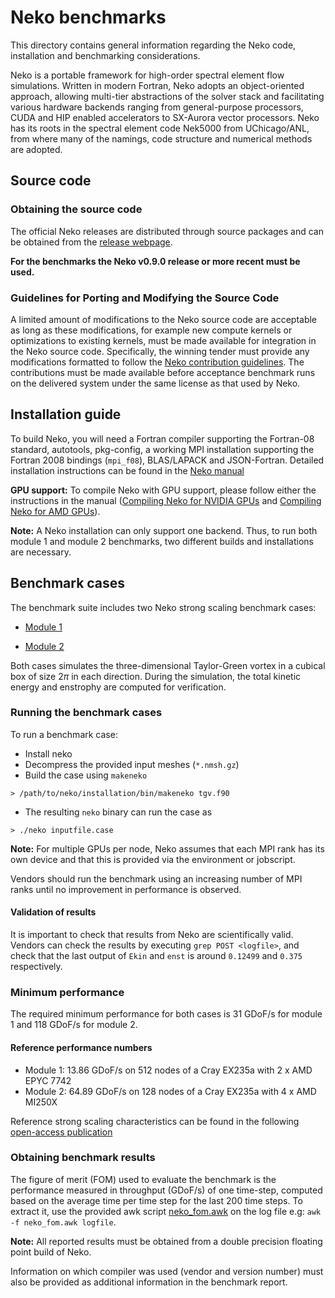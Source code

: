 # Neko benchmarks

This directory contains general information regarding the Neko code, installation and benchmarking considerations.

Neko is a portable framework for high-order spectral element flow simulations. Written in modern Fortran, Neko adopts an object-oriented approach, allowing multi-tier abstractions of the solver stack and facilitating various hardware backends ranging from general-purpose processors, CUDA and HIP enabled accelerators to SX-Aurora vector processors. Neko has its roots in the spectral element code Nek5000 from UChicago/ANL, from where many of the namings, code structure and numerical methods are adopted.

## Source code

### Obtaining the source code

The official Neko releases are distributed through source packages and can be obtained from the [release webpage](https://github.com/ExtremeFLOW/neko/releases).

**For the benchmarks the Neko v0.9.0 release or more recent must be used.** 

### Guidelines for Porting and Modifying the Source Code

A limited amount of modifications to the Neko source code are acceptable as long as these
modifications, for example new compute kernels or optimizations to
existing kernels, must be made available for integration in the
Neko source code.  Specifically, the winning tender must provide
any modifications formatted to follow the [Neko contribution
guidelines](https://neko.cfd/docs/release/d1/d5a/contributing.html).
The contributions must be made available before acceptance benchmark runs on the delivered system under the same license as that used by Neko.

## Installation guide 
To build Neko, you will need a Fortran compiler supporting the Fortran-08 standard, autotools, pkg-config, a working MPI installation supporting the Fortran 2008 bindings (`mpi_f08`), BLAS/LAPACK and JSON-Fortran. Detailed installation instructions can be found in the [Neko manual](https://neko.cfd/docs/release/d5/dfc/installation.html)

**GPU support:**
To compile Neko with GPU support, please follow either the instructions in the manual ([Compiling Neko for NVIDIA GPUs](https://neko.cfd/docs/release/d5/dfc/installation.html#autotoc_md45) and [Compiling Neko for AMD GPUs](https://neko.cfd/docs/release/d5/dfc/installation.html#autotoc_md46)).

**Note:** 
A Neko installation can only support one backend. Thus, to run both module 1 and module 2 benchmarks, two different builds and installations are necessary. 

## Benchmark cases

The benchmark suite includes two Neko strong scaling benchmark cases:

- [Module 1](./tgv/module1)

- [Module 2](./tgv/module2)

Both cases simulates the three-dimensional Taylor-Green vortex in a cubical box of size $2\pi$ in each direction. During the simulation, the total kinetic energy and enstrophy are computed for verification.


### Running the benchmark cases

To run a benchmark case:

* Install neko
* Decompress the provided input meshes (`*.nmsh.gz`)
* Build the case using `makeneko`
```console
> /path/to/neko/installation/bin/makeneko tgv.f90
```
* The resulting `neko` binary can run the case as
``` console
> ./neko inputfile.case
```

**Note:** For multiple GPUs per node, Neko assumes that each MPI rank has its own device and that this is provided via the environment or jobscript. 

 Vendors should run the benchmark using an increasing number of MPI ranks until no improvement in performance is observed.

#### Validation of results
It is important to check that results from Neko are scientifically valid. Vendors can check the results by executing `grep POST <logfile>`, and check that the last output of `Ekin` and `enst` is around `0.12499` and `0.375` respectively.

### Minimum performance

The required minimum performance for both cases is 31 GDoF/s for module 1 and 118 GDoF/s for module 2.

#### Reference performance numbers
- Module 1: 13.86 GDoF/s on 512 nodes of a Cray EX235a with 2 x AMD EPYC 7742
- Module 2: 64.89 GDoF/s on 128 nodes of a Cray EX235a with 4 x AMD MI250X

Reference strong scaling characteristics can be found in the following [open-access publication](https://doi.org/10.1145/3581784.3627039)

### Obtaining benchmark results

The figure of merit (FOM) used to evaluate the benchmark is the performance measured in throughput (GDoF/s) of one time-step, computed based on the average time per time step for the last 200 time steps. To extract it, use the provided awk script [neko_fom.awk](./tgv/neko_fom.awk) on the log file e.g: `awk -f neko_fom.awk logfile`.

**Note:**  All reported results must be obtained from a double precision floating point build of Neko.

Information on which compiler was used (vendor and version number) must also be provided as additional information in the benchmark report.
